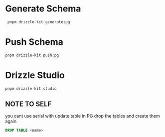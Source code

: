 # Generate Schema

```bash
 pnpm drizzle-kit generate:pg
```

# Push Schema

```bash
pnpm drizzle-kit push:pg
```

# Drizzle Studio

```bash
pnpm drizzle-kit studio
```

## NOTE TO SELF

you cant use serial with update table in PG drop the tables and create them again

```sql
DROP TABLE <name>
```
